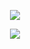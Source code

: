 <p align=center><img src="https://raw.github.com/fogleman/Mandelbrot/master/screenshot.gif"></p>
<p align=center><img src="https://raw.github.com/fogleman/Mandelbrot/master/screenshot.png"></p>

